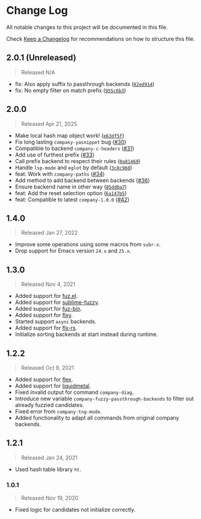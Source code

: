 # Change Log

All notable changes to this project will be documented in this file.

Check [Keep a Changelog](http://keepachangelog.com/) for recommendations on how to structure this file.


## 2.0.1 (Unreleased)
> Released N/A

* fix: Also apply suffix to passthrough backends ([`82ed914`](../../commit/82ed914f7fc3f82c9149e3b06c6fea935aa52efa))
* fix: No empty filter on match prefix ([`955c6b3`](../../commit/955c6b31f679fcf2af6af646339193730ac0b816))

## 2.0.0
> Released Apr 21, 2025

* Make local hash map object work! ([`e63df5f`](../../commit/e63df5f47d47f335c4cdbeb66b815ada2a7161a3))
* Fix long lasting `company-yasnippet` bug ([#30](../../pull/30))
* Compatible to backend `company-c-headers` ([#31](../../pull/31))
* Add use of furthest prefix ([#33](../../pull/33))
* Call prefix backend to respect their rules ([`0a81469`](../../commit/0a814694a5f6ed12926de07f29d04850789f19e2))
* Handle `lsp-mode` and `eglot` by default ([`3c8c960`](../../commit/3c8c960b4e5341f6806cf43aa794c0798051222d))
* feat: Work with `company-paths` ([#34](../../pull/34))
* Add method to add backend between backends ([#36](../../pull/36))
* Ensure backend name in other way ([`85dd0a7`](../../commit/85dd0a7852db70673d70387a834af01ed705c3f7))
* feat: Add the reset selection option ([`6a147b5`](../../commit/6a147b5ef93db50462968a816c7feff638d4386e))
* feat: Compatible to latest `company-1.0.0` ([#42](../../pull/42))

## 1.4.0
> Released Jan 27, 2022

* Improve some operations using some macros from `subr-x`.
* Drop support for Emacs version `24.x` and `25.x`.

## 1.3.0
> Released Nov 4, 2021

* Added support for [fuz.el](https://github.com/rustify-emacs/fuz.el).
* Added support for [sublime-fuzzy](https://github.com/jcs-elpa/sublime-fuzzy).
* Added support for [fuz-bin](https://github.com/jcs-elpa/fuz-bin).
* Added support for [flxy](https://github.com/jcs-elpa/flxy).
* Started support `async` backends.
* Added support for [flx-rs](https://github.com/jcs-elpa/flx-rs).
* Initialize sorting backends at start instead during runtime.

## 1.2.2
> Released Oct 9, 2021

* Added support for [flex](https://github.com/jcs-elpa/flex).
* Added support for [liquidmetal](https://github.com/jcs-elpa/liquidmetal).
* Fixed invalid output for command `company-diag`.
* Introduce new variable `company-fuzzy-passthrough-backends` to filter out already fuzzied candidates.
* Fixed error from `company-tng-mode`.
* Added functionality to adapt all commands from original company backends.

## 1.2.1
> Released Jan 24, 2021

* Used hash table library `ht`.

### 1.0.1
> Released Nov 19, 2020

* Fixed logic for candidates not initialize correctly.
